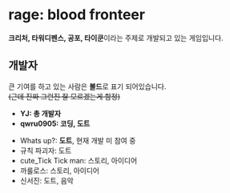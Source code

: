 # rage: blood fronteer
**크리처, 타워디펜스, 공포, 타이쿤**이라는 주제로 개발되고 있는 게임입니다.

## 개발자
<!--틀린거 있음 고쳐주세요.-->
큰 기여를 하고 있는 사람은 **볼드**로 표기 되어있습니다.    
~~(근데 진짜 그런진 잘 모르겠는게 함정)~~
- **YJ: 총 개발자**
- **qwru0905: 코딩, 도트**
<!--밑에 있는 사람, 누구죠? 저는 모르던 사람인데...-->
- Whats up?: **도트**, 현재 개발 미 참여 중
- 규칙 파괴자: 도트
- cute_Tick Tick man: 스토리, 아이디어
- 까룰로스: 스토리, 아이디어
- 신서진: 도트, 음악
